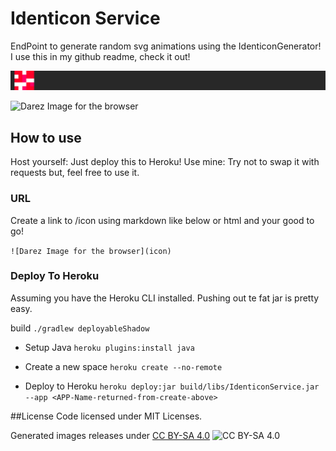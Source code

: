 # Identicon Service
EndPoint to generate random svg animations using the IdenticonGenerator! I use this in my github readme, check it out!

![Derez Image for Git hub](./derezTri.svg)

![Darez Image for the browser](icon)

## How to use
Host yourself: Just deploy this to Heroku!
Use mine: Try not to swap it with requests but, feel free to use it.

### URL
Create a link to /icon  using markdown like below or html and your good to go!

``` ![Darez Image for the browser](icon) ```

### Deploy To Heroku
Assuming you have the Heroku CLI installed. Pushing out te fat jar is pretty easy.

build
``` ./gradlew deployableShadow ```

* Setup Java
``` heroku plugins:install java ```

* Create a new space
``` heroku create --no-remote ```

* Deploy to Heroku
 ``` heroku deploy:jar build/libs/IdenticonService.jar --app <APP-Name-returned-from-create-above> ```


##License
Code licensed under MIT Licenses.

Generated images releases under [CC BY-SA 4.0](https://creativecommons.org/licenses/by-sa/4.0/legalcode) ![CC BY-SA 4.0](https://archive.org/images/cc/cc.png)
